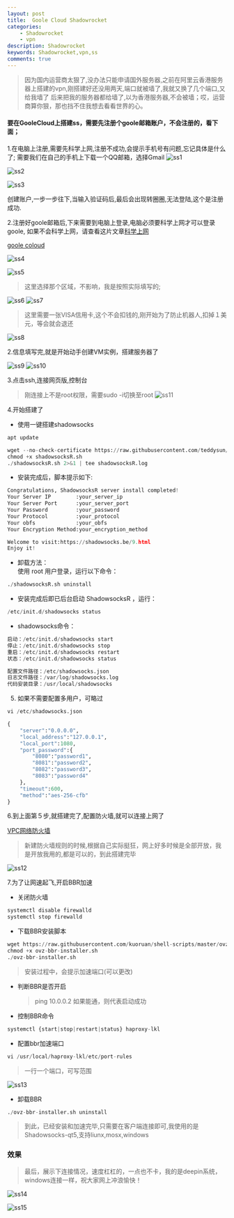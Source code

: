 ```yaml
---
layout: post
title:  Goole Cloud Shadowrocket
categories: 
    - Shadowrocket
    - vpn
description: Shadowrocket
keywords: Shadowrocket,vpn,ss
comments: true
---
```


> 因为国内运营商太狠了,没办法只能申请国外服务器,之前在阿里云香港服务器上搭建的vpn,刚搭建好还没用两天,端口就被墙了,我就又换了几个端口,又给我墙了
后来把我的服务器都给墙了,以为香港服务器,不会被墙；哎，运营商算你狠，那也挡不住我想去看看世界的心。

#### 要在GooleCloud上搭建ss，需要先注册个goole邮箱账户，不会注册的，看下面；
1.在电脑上注册,需要先科学上网,注册不成功,会提示手机号有问题,忘记具体是什么了;
需要我们在自己的手机上下载一个QQ邮箱，选择Gmail
![ss1](/images/vpn/ss_1.png)

![ss2](/images/vpn/ss_2.png)

![ss3](/images/vpn/ss_3.png)

创建账户,一步一步往下,当输入验证码后,最后会出现转圈圈,无法登陆,这个是注册成功.

2.注册好goole邮箱后,下来需要到电脑上登录,电脑必须要科学上网才可以登录goole,
如果不会科学上网，请查看这片文章[科学上网](http://derek520.com/2017/10/11/%E7%A7%91%E5%AD%A6%E4%B8%8A%E7%BD%91/)

[goole coloud](https://cloud.google.com/)

![ss4](/images/vpn/ss_4.png)

![ss5](/images/vpn/ss_5.png)

> 这里选择那个区域，不影响，我是按照实际填写的;　　

![ss6](/images/vpn/ss_6.png)
![ss7](/images/vpn/ss_7.png)

> 这里需要一张VISA信用卡,这个不会扣钱的,刚开始为了防止机器人,扣掉１美元，等会就会退还

![ss8](/images/vpn/ss_8.png)

2.信息填写完,就是开始动手创建VM实例，搭建服务器了

![ss9](/images/vpn/ss_9.png)
![ss10](/images/vpn/ss_10.png)

3.点击ssh,连接网页版,控制台
> 刚连接上不是root权限，需要sudo -i切换至root
![ss11](/images/vpn/ss_11.png)

4.开始搭建了
- 使用一键搭建shadowsocks

```python
apt update

wget --no-check-certificate https://raw.githubusercontent.com/teddysun/shadowsocks_install/master/shadowsocksR.sh
chmod +x shadowsocksR.sh
./shadowsocksR.sh 2>&1 | tee shadowsocksR.log
```

- 安装完成后，脚本提示如下:  

```python
Congratulations, ShadowsocksR server install completed!
Your Server IP        :your_server_ip
Your Server Port      :your_server_port
Your Password         :your_password
Your Protocol         :your_protocol
Your obfs             :your_obfs
Your Encryption Method:your_encryption_method

Welcome to visit:https://shadowsocks.be/9.html
Enjoy it!
```
- 卸载方法：  
使用 root 用户登录，运行以下命令：  

```python
./shadowsocksR.sh uninstall
```  

- 安装完成后即已后台启动 ShadowsocksR ，运行：
```python
/etc/init.d/shadowsocks status
```

- shadowsocks命令：

```python
启动：/etc/init.d/shadowsocks start
停止：/etc/init.d/shadowsocks stop
重启：/etc/init.d/shadowsocks restart
状态：/etc/init.d/shadowsocks status

配置文件路径：/etc/shadowsocks.json
日志文件路径：/var/log/shadowsocks.log
代码安装目录：/usr/local/shadowsocks
```
5. 如果不需要配置多用户，可略过

```python
vi /etc/shadowsocks.json 

{
    "server":"0.0.0.0",
    "local_address":"127.0.0.1",
    "local_port":1080,
    "port_password":{
        "8080":"password1",
        "8081":"password2",
        "8082":"password3",
        "8083":"password4"
    },
    "timeout":600,
    "method":"aes-256-cfb"
}                                    
```

6.到上面第５步,就搭建完了,配置防火墙,就可以连接上网了　　

[VPC网络防火墙](https://console.cloud.google.com)
> 新建防火墙规则的时候,根据自己实际挺狂，网上好多时候是全部开放，我是开放我用的,都是可以的，到此搭建完毕  

![ss12](/images/vpn/ss_12.png)

7.为了让网速起飞,开启BBR加速
- 关闭防火墙
```python
systemctl disable firewalld
systemctl stop firewalld
```
- 下载BBR安装脚本  
```python
wget https://raw.githubusercontent.com/kuoruan/shell-scripts/master/ovz-bbr/ovz-bbr-installer.sh
chmod +x ovz-bbr-installer.sh
./ovz-bbr-installer.sh
```
> 安装过程中，会提示加速端口(可以更改)  
- 判断BBR是否开启
    >ping 10.0.0.2 如果能通，则代表启动成功
- 控制BBR命令
```python
systemctl {start|stop|restart|status} haproxy-lkl
```
- 配置bbr加速端口
```python
vi /usr/local/haproxy-lkl/etc/port-rules
```
> 一行一个端口，可写范围  

![ss13](/images/vpn/ss_13.png)
- 卸载BBR
```python
./ovz-bbr-installer.sh uninstall
```

>到此，已经安装和加速完毕,只需要在客户端连接即可,我使用的是Shadowsocks-qt5,支持liunx,mosx,windows  

### 效果  
>最后，展示下连接情况，速度杠杠的，一点也不卡，我的是deepin系统，windows连接一样，祝大家网上冲浪愉快！ 

![ss14](/images/vpn/ss_14.png)

![ss15](/images/vpn/ss_15.png)